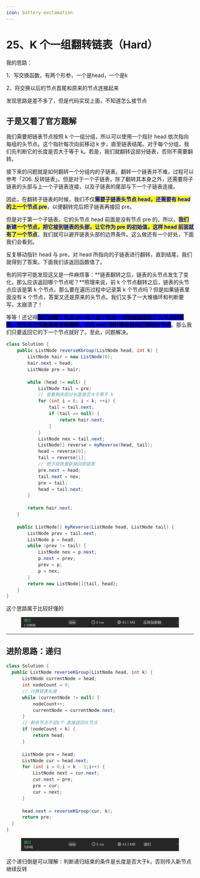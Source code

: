 ```yaml
---
icon: battery-exclamation
---
```


# 25、K 个一组翻转链表（Hard）

我的思路：

1、写交换函数，有两个形参，一个是head，一个是k

2、将交换以后的节点首尾和原来的节点连接起来



发现思路是差不多了，但是代码实现上面，不知道怎么接节点

## 于是又看了官方题解

我们需要把链表节点按照 k 个一组分组，所以可以使用一个指针 head 依次指向每组的头节点。这个指针每次向前移动 k 步，直至链表结尾。对于每个分组，我们先判断它的长度是否大于等于 k。若是，我们就翻转这部分链表，否则不需要翻转。

接下来的问题就是如何翻转一个分组内的子链表。翻转一个链表并不难，过程可以参考「206. 反转链表」。但是对于一个子链表，除了翻转其本身之外，还需要将子链表的头部与上一个子链表连接，以及子链表的尾部与下一个子链表连接。

因此，在翻转子链表的时候，我们不仅<mark style="color:blue;">**需要子链表头节点 head，还需要有 head 的上一个节点 pre**</mark>，以便翻转完后把子链表再接回 pre。

但是对于第一个子链表，它的头节点 head 前面是没有节点 pre 的。所以，<mark style="color:blue;">**我们新建一个节点，把它接到链表的头部，让它作为 pre 的初始值，这样 head 前面就有了一个节点**</mark>，我们就可以避开链表头部的边界条件。这么做还有一个好处，下面我们会看到。

反复移动指针 head 与 pre，对 head 所指向的子链表进行翻转，直到结尾，我们就得到了答案。下面我们该返回函数值了。

有的同学可能发现这又是一件麻烦事：**链表翻转之后，链表的头节点发生了变化，那么应该返回哪个节点呢？**照理来说，前 k 个节点翻转之后，链表的头节点应该是第 k 个节点。那么要在遍历过程中记录第 k 个节点吗？但是如果链表里面没有 k 个节点，答案又还是原来的头节点。我们又多了一大堆循环和判断要写，太崩溃了！

等等！还记得<mark style="background-color:blue;">**我们创建了节点 pre 吗？这个节点一开始被连接到了头节点的前面，而无论之后链表有没有翻转，它的 next 指针都会指向正确的头节点**</mark>。那么我们只要返回它的下一个节点就好了。至此，问题解决。

```java
class Solution {
    public ListNode reverseKGroup(ListNode head, int k) {
        ListNode hair = new ListNode(0);
        hair.next = head;
        ListNode pre = hair;

        while (head != null) {
            ListNode tail = pre;
            // 查看剩余部分长度是否大于等于 k
            for (int i = 0; i < k; ++i) {
                tail = tail.next;
                if (tail == null) {
                    return hair.next;
                }
            }
            ListNode nex = tail.next;
            ListNode[] reverse = myReverse(head, tail);
            head = reverse[0];
            tail = reverse[1];
            // 把子链表重新接回原链表
            pre.next = head;
            tail.next = nex;
            pre = tail;
            head = tail.next;
        }

        return hair.next;
    }

    public ListNode[] myReverse(ListNode head, ListNode tail) {
        ListNode prev = tail.next;
        ListNode p = head;
        while (prev != tail) {
            ListNode nex = p.next;
            p.next = prev;
            prev = p;
            p = nex;
        }
        return new ListNode[]{tail, head};
    }
}
```

这个思路属于比较好懂的

<figure><img src="../../.gitbook/assets/image (1) (1) (1) (1).png" alt=""><figcaption></figcaption></figure>

***

## 进阶思路：递归

```java
class Solution {
  public ListNode reverseKGroup(ListNode head, int k) {
      ListNode currentNode = head;
      int nodeCount = 0;
      // 计算链表长度
      while (currentNode != null) {
          nodeCount++;
          currentNode = currentNode.next;
      }
      // 剩余节点不足k个 直接返回头节点
      if (nodeCount < k) {
          return head;
      }

      ListNode pre = head;
      ListNode cur = head.next;
      for (int i = 0;i < k - 1;i++) {
          ListNode next = cur.next;
          cur.next = pre;
          pre = cur;
          cur = next;
      }

      head.next = reverseKGroup(cur, k);
      return pre;
  }
}
```

<figure><img src="../../.gitbook/assets/image (2) (1).png" alt=""><figcaption></figcaption></figure>

这个递归倒是可以理解：判断递归结束的条件是长度是否大于k，否则传入新节点继续反转
